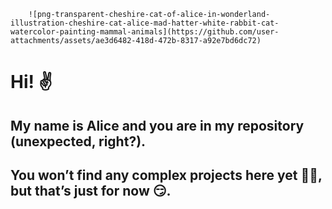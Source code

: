         ![png-transparent-cheshire-cat-of-alice-in-wonderland-illustration-cheshire-cat-alice-mad-hatter-white-rabbit-cat-watercolor-painting-mammal-animals](https://github.com/user-attachments/assets/ae3d6482-418d-472b-8317-a92e7bd6dc72)
                                                                                                                               
# Hi! ✌ 
## My name is Alice and you are in my repository (unexpected, right?).
## You won’t find any complex projects here yet 🤷‍♀️, but that’s just for now 😏.

<!--
**NeMaliavka/NeMaliavka** is a ✨ _special_ ✨ repository because its `README.md` (this file) appears on your GitHub profile.


